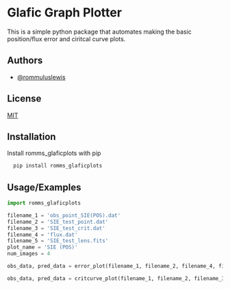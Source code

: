 
# Glafic Graph Plotter

This is a simple python package that automates making the basic position/flux error and ciritcal curve plots. 


## Authors

- [@rommuluslewis](https://github.com/romms921)


## License

[MIT](https://choosealicense.com/licenses/mit/)


## Installation

Install romms_glaficplots with pip

```bash
  pip install romms_glaficplots
```
    
## Usage/Examples

```python
import romms_glaficplots

filename_1 = 'obs_point_SIE(POS).dat'
filename_2 = 'SIE_test_point.dat'
filename_3 = 'SIE_test_crit.dat'
filename_4 = 'flux.dat'
filename_5 = 'SIE_test_lens.fits'
plot_name = 'SIE (POS)'
num_images = 4

obs_data, pred_data = error_plot(filename_1, filename_2, filename_4, filename_5, plot_name, num_images)

obs_data, pred_data = critcurve_plot(filename_1, filename_2, filename_3, plot_name, num_images)
```